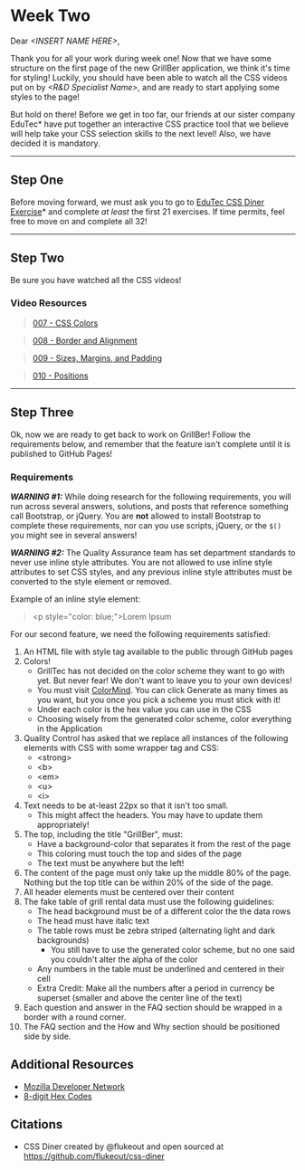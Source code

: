 # Week Two

Dear *\<INSERT NAME HERE>*,

Thank you for all your work during week one! Now that we have some structure on the first page of the new GrillBer application, we think it's time for styling! Luckily, you should have been able to watch all the CSS videos put on by *\<R&D Specialist Name>*, and are ready to start applying some styles to the page!

But hold on there! Before we get in too far, our friends at our sister company EduTec* have put together an interactive CSS practice tool that we believe will help take your CSS selection skills to the next level! Also, we have decided it is mandatory.

---

## Step One

Before moving forward, we must ask you to go to [EduTec CSS Diner Exercise](https://flukeout.github.io/)* and complete *at least* the first 21 exercises. If time permits, feel free to move on and complete all 32!

---

## Step Two

Be sure you have watched all the CSS videos!

### Video Resources

> [007 - CSS Colors](https://youtu.be/QL5Ph0h-jrU)

> [008 - Border and Alignment](https://youtu.be/1EPtgMZbkpc)

> [009 - Sizes, Margins, and Padding](https://youtu.be/MxRlhzktz8Y)

> [010 - Positions](https://youtu.be/7tk3MOICRq0)

---

## Step Three

Ok, now we are ready to get back to work on GrillBer! Follow the requirements below, and remember that the feature isn't complete until it is published to GitHub Pages!

### Requirements

***WARNING #1:*** While doing research for the following requirements, you will run across several answers, solutions, and posts that reference something call Bootstrap, or jQuery. You are **not** allowed to install Bootstrap to complete these requirements, nor can you use scripts, jQuery, or the `$()` you might see in several answers!

***WARNING #2:*** The Quality Assurance team has set department standards to never use inline style attributes. You are not allowed to use inline style attributes to set CSS styles, and any previous inline style attributes must be converted to the style element or removed.

Example of an inline style element:

> \<p style="color: blue;">Lorem Ipsum</p>

For our second feature, we need the following requirements satisfied:

1. An HTML file with style tag available to the public through GitHub pages
1. Colors!
    - GrillTec has not decided on the color scheme they want to go with yet. But never fear! We don't want to leave you to your own devices!
    - You must visit [ColorMind](http://colormind.io/bootstrap/). You can click Generate as many times as you want, but you once you pick a scheme you must stick with it!
    - Under each color is the hex value you can use in the CSS
    - Choosing wisely from the generated color scheme, color everything in the Application
1. Quality Control has asked that we replace all instances of the following elements with CSS with some wrapper tag and CSS:
    - \<strong>
    - \<b>
    - \<em>
    - \<u>
    - \<i>
1. Text needs to be at-least 22px so that it isn't too small.
    - This might affect the headers. You may have to update them appropriately!
1. The top, including the title "GrillBer", must:
    - Have a background-color that separates it from the rest of the page
    - This coloring must touch the top and sides of the page
    - The text must be anywhere but the left! 
1. The content of the page must only take up the middle 80% of the page. Nothing but the top title can be within 20% of the side of the page.
1. All header elements must be centered over their content
1. The fake table of grill rental data must use the following guidelines:
    - The head background must be of a different color the the data rows
    - The head must have italic text
    - The table rows must be zebra striped (alternating light and dark backgrounds)
        - You still have to use the generated color scheme, but no one said you couldn't alter the alpha of the color
    - Any numbers in the table must be underlined and centered in their cell
    - Extra Credit: Make all the numbers after a period in currency be superset (smaller and above the center line of the text)
1. Each question and answer in the FAQ section should be wrapped in a border with a round corner. 
1. The FAQ section and the How and Why section should be positioned side by side.

## Additional Resources
- [Mozilla Developer Network](https://developer.mozilla.org/en-US/docs/Learn/Getting_started_with_the_web/CSS_basics)
- [8-digit Hex Codes](https://css-tricks.com/8-digit-hex-codes/)


## Citations
* CSS Diner created by @flukeout and open sourced at https://github.com/flukeout/css-diner
